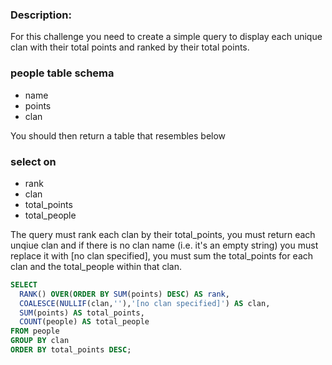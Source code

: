 ### Description:
For this challenge you need to create a simple query to display each unique clan with their total points and ranked by their total points.

### people table schema
- name
- points
- clan

You should then return a table that resembles below

### select on
- rank
- clan
- total_points
- total_people

The query must rank each clan by their total_points, you must return each unqiue clan and if there is no clan name (i.e. it's an empty string) you must replace it with [no clan specified], you must sum the total_points for each clan and the total_people within that clan.

```sql
SELECT
  RANK() OVER(ORDER BY SUM(points) DESC) AS rank,
  COALESCE(NULLIF(clan,''),'[no clan specified]') AS clan,
  SUM(points) AS total_points,
  COUNT(people) AS total_people
FROM people
GROUP BY clan
ORDER BY total_points DESC;
```